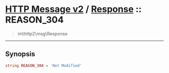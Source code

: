 # [HTTP Message v2](http2.md) / [Response](http2-Response.md) :: REASON_304
 > im\http2\msg\Response
____

## Synopsis
```php
string REASON_304 = 'Not Modified'
```
